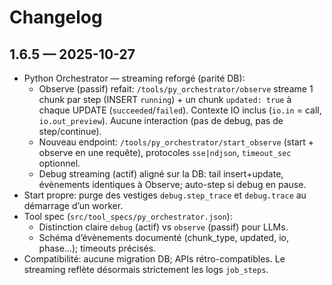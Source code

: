 # Changelog

## 1.6.5 — 2025-10-27

- Python Orchestrator — streaming reforgé (parité DB):
  - Observe (passif) refait: `/tools/py_orchestrator/observe` streame 1 chunk par step (INSERT `running`) + un chunk `updated: true` à chaque UPDATE (`succeeded`/`failed`). Contexte IO inclus (`io.in` = call, `io.out_preview`). Aucune interaction (pas de debug, pas de step/continue).
  - Nouveau endpoint: `/tools/py_orchestrator/start_observe` (start + observe en une requête), protocoles `sse|ndjson`, `timeout_sec` optionnel.
  - Debug streaming (actif) aligné sur la DB: tail insert+update, évènements identiques à Observe; auto-step si debug en pause.
- Start propre: purge des vestiges `debug.step_trace` et `debug.trace` au démarrage d’un worker.
- Tool spec (`src/tool_specs/py_orchestrator.json`):
  - Distinction claire `debug` (actif) vs `observe` (passif) pour LLMs.
  - Schéma d’évènements documenté (chunk_type, updated, io, phase…); timeouts précisés.
- Compatibilité: aucune migration DB; APIs rétro-compatibles. Le streaming reflète désormais strictement les logs `job_steps`.
